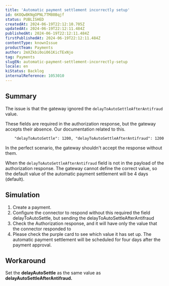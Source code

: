 ```yaml
---
title: 'Automatic payment settlement incorrectly setup'
id: 6KOQwBKNgOPNL7TM80Bqjf
status: PUBLISHED
createdAt: 2024-06-19T22:12:10.705Z
updatedAt: 2024-06-19T22:12:11.484Z
publishedAt: 2024-06-19T22:12:11.484Z
firstPublishedAt: 2024-06-19T22:12:11.484Z
contentType: knownIssue
productTeam: Payments
author: 2mXZkbi0oi061KicTExNjo
tag: Payments
slugEN: automatic-payment-settlement-incorrectly-setup
locale: en
kiStatus: Backlog
internalReference: 1053010
---
```


## Summary


The issue is that the gateway ignored the `delayToAutoSettleAfterAntifraud` value.

These fields are required in the authorization response, but the gateway accepts their absence. Our documentation related to this.

        "delayToAutoSettle": 1200, "delayToAutoSettleAfterAntifraud": 1200

In the perfect scenario, the gateway shouldn't accept the response without them.

When the `delayToAutoSettleAfterAntifraud` field is not in the payload of the authorization response. The gateway cannot define the correct value, so the default value of the automatic payment settlement will be 4 days (default).


##

## Simulation



1. Create a payment.
2. Configure the connector to respond without this required the field delayToAutoSettle, but sending the delayToAutoSettleAfterAntifraud
3. Check the Authorization response, and it will have only the value that the connector responded to
4. Please check the purple card to see which value it has set up. The automatic payment settlement will be scheduled for four days after the payment approval.



##

## Workaround



Set the **delayAutoSettle** as the same value as **delayAutoSettleAfterAntifraud.**





